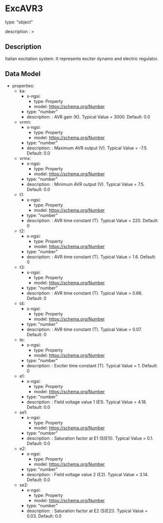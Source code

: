 # ExcAVR3
type: "object"
description : >
## Description
Italian excitation system. It represents exciter dynamo and electric regulator.

## Data Model
  - properties:
    - ka:
      - x-ngsi:
        - type: Property
        - model: https://schema.org/Number
      - type: "number"
      - description: : AVR gain (K).  Typical Value = 3000. Default: 0.0
    - vrmn:
      - x-ngsi:
        - type: Property
        - model: https://schema.org/Number
      - type: "number"
      - description: : Maximum AVR output (V).  Typical Value = -7.5. Default: 0.0
    - vrmx:
      - x-ngsi:
        - type: Property
        - model: https://schema.org/Number
      - type: "number"
      - description: : Minimum AVR output (V).  Typical Value = 7.5. Default: 0.0
    - t1:
      - x-ngsi:
        - type: Property
        - model: https://schema.org/Number
      - type: "number"
      - description: : AVR time constant (T).  Typical Value = 220. Default: 0
    - t2:
      - x-ngsi:
        - type: Property
        - model: https://schema.org/Number
      - type: "number"
      - description: : AVR time constant (T).  Typical Value = 1.6. Default: 0
    - t3:
      - x-ngsi:
        - type: Property
        - model: https://schema.org/Number
      - type: "number"
      - description: : AVR time constant (T).  Typical Value = 0.66. Default: 0
    - t4:
      - x-ngsi:
        - type: Property
        - model: https://schema.org/Number
      - type: "number"
      - description: : AVR time constant (T).  Typical Value = 0.07. Default: 0
    - te:
      - x-ngsi:
        - type: Property
        - model: https://schema.org/Number
      - type: "number"
      - description: : Exciter time constant (T).  Typical Value = 1. Default: 0
    - e1:
      - x-ngsi:
        - type: Property
        - model: https://schema.org/Number
      - type: "number"
      - description: : Field voltage value 1 (E1).  Typical Value = 4.18. Default: 0.0
    - se1:
      - x-ngsi:
        - type: Property
        - model: https://schema.org/Number
      - type: "number"
      - description: : Saturation factor at E1 (S(E1)).  Typical Value = 0.1. Default: 0.0
    - e2:
      - x-ngsi:
        - type: Property
        - model: https://schema.org/Number
      - type: "number"
      - description: : Field voltage value 2 (E2).  Typical Value = 3.14. Default: 0.0
    - se2:
      - x-ngsi:
        - type: Property
        - model: https://schema.org/Number
      - type: "number"
      - description: : Saturation factor at E2 (S(E2)).  Typical Value = 0.03. Default: 0.0
